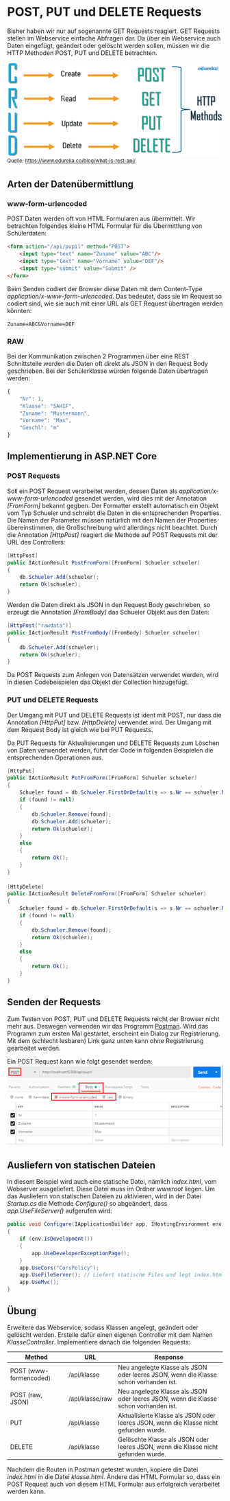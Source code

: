 # POST, PUT und DELETE Requests

Bisher haben wir nur auf sogenannte GET Requests reagiert. GET Requests stellen im Webservice 
einfache Abfragen dar. Da über ein Webservice auch Daten eingefügt, geändert oder gelöscht werden
sollen, müssen wir die HTTP Methoden POST, PUT und DELETE betrachten.

![](crud_rest.png)
<sup>Quelle: https://www.edureka.co/blog/what-is-rest-api/</sup>

## Arten der Datenübermittlung
### www-form-urlencoded
POST Daten werden oft von HTML Formularen aus übermittelt. Wir betrachten folgendes kleine HTML
Formular für die Übermittlung von Schülerdaten:
```html
<form action="/api/pupil" method="POST">
    <input type="text" name="Zuname" value="ABC"/>
    <input type="text" name="Vorname" value="DEF"/>
    <input type="submit" value="Submit" />
</form>
```

Beim Senden codiert der Browser diese Daten mit dem Content-Type *application/x-www-form-urlencoded*.
Das bedeutet, dass sie im Request so codiert sind, wie sie auch mit einer URL als GET Request 
übertragen werden könnten:
```
Zuname=ABC&Vorname=DEF
```

### RAW
Bei der Kommunikation zwischen 2 Programmen über eine REST Schnittstelle werden die Daten oft direkt
als JSON in den Request Body geschrieben. Bei der Schülerklasse würden folgende Daten übertragen
werden:
```javascript
{
    "Nr": 1,
    "Klasse": "5AHIF",
    "Zuname": "Mustermann",
    "Vorname": "Max",
    "Geschl": "m"
}
``` 

## Implementierung in ASP.NET Core

### POST Requests
Soll ein POST Request verarbeitet werden, dessen Daten als *application/x-www-form-urlencoded* gesendet
werden, wird dies mit der Annotation *[FromForm]* bekannt gegben. Der Formatter erstellt automatisch
ein Objekt vom Typ Schueler und schreibt die Daten in die entsprechenden Properties. Die Namen der 
Parameter müssen natürlich mit den Namen der Properties übereinstimmen, die Großschreibung wird allerdings
nicht beachtet. Durch die Annotation *[HttpPost]* reagiert die Methode auf POST Requests mit der URL 
des Controllers:
```c#
[HttpPost]
public IActionResult PostFromForm([FromForm] Schueler schueler)
{
    db.Schueler.Add(schueler);
    return Ok(schueler);
}
```

Werden die Daten direkt als JSON in den Request Body geschrieben, so erzeugt die Annotation *[FromBody]*
das Schueler Objekt aus den Daten:
```c#
[HttpPost("rawdata")]
public IActionResult PostFromBody([FromBody] Schueler schueler)
{
    db.Schueler.Add(schueler);
    return Ok(schueler);
}
```

Da POST Requests zum Anlegen von Datensätzen verwendet werden, wird in diesen Codebeispielen das Objekt
der Collection hinzugefügt.

### PUT und DELETE Requests
Der Umgang mit PUT und DELETE Requests ist ident mit POST, nur dass die Annotation *[HttpPut]* bzw.
*[HttpDelete]* verwendet wird. Der Umgang mit dem Request Body ist gleich wie bei PUT Requests.

Da PUT Requests für Aktualisierungen und DELETE Requests zum Löschen von Daten verwendet werden, führt
der Code in folgenden Beispielen die entsprechenden Operationen aus.
```c#
[HttpPut]
public IActionResult PutFromForm([FromForm] Schueler schueler)
{
    Schueler found = db.Schueler.FirstOrDefault(s => s.Nr == schueler.Nr);
    if (found != null)
    {
        db.Schueler.Remove(found);
        db.Schueler.Add(schueler);
        return Ok(schueler);
    }
    else
    {
        return Ok();
    }
}

[HttpDelete]
public IActionResult DeleteFromForm([FromForm] Schueler schueler)
{
    Schueler found = db.Schueler.FirstOrDefault(s => s.Nr == schueler.Nr);
    if (found != null)
    {
        db.Schueler.Remove(found);
        return Ok(schueler);
    }
    else
    {
        return Ok();
    }
}


```

## Senden der Requests
Zum Testen von POST, PUT und DELETE Requests reicht der Browser nicht mehr aus. Deswegen verwenden wir
das Programm [Postman](https://www.getpostman.com/). Wird das Programm zum ersten Mal gestartet, erscheint
ein Dialog zur Registrierung. Mit dem (schlecht lesbaren) Link ganz unten kann ohne Registrierung gearbeitet
werden.

Ein POST Request kann wie folgt gesendet werden:
![](postman_post_request.png)


## Ausliefern von statischen Dateien
In diesem Beispiel wird auch eine statische Datei, nämlich *index.html*, vom Webserver ausgeliefert. Diese
Datei muss im Ordner *wwwroot* liegen. Um das Ausliefern von statischen Dateien zu aktivieren, wird in der Datei
*Startup.cs* die Methode *Configure()* so abgeändert, dass *app.UseFileServer()* aufgerufen wird:
```c#
public void Configure(IApplicationBuilder app, IHostingEnvironment env)
{
    if (env.IsDevelopment())
    {
        app.UseDeveloperExceptionPage();
    }
    app.UseCors("CorsPolicy");
    app.UseFileServer(); // Liefert statische Files und legt index.html als Standarddokument fest.
    app.UseMvc();
}
```

## Übung
Erweitere das Webservice, sodass Klassen angelegt, geändert oder gelöscht werden. Erstelle dafür einen
eigenen Controller mit dem Namen *KlasseController*. Implementiere danach die folgenden Requests:

| Method                   | URL               | Response   |
| ---------------------    | ----------------- | ---------- |
| POST (www-formencoded)   | /api/klasse       | Neu angelegte Klasse als JSON oder leeres JSON, wenn die Klasse schon vorhanden ist. |
| POST (raw, JSON)         | /api/klasse/raw   | Neu angelegte Klasse als JSON oder leeres JSON, wenn die Klasse schon vorhanden ist. |
| PUT                      | /api/klasse       | Aktualisierte Klasse als JSON oder leeres JSON, wenn die Klasse nicht gefunden wurde. |
| DELETE                   | /api/klasse       | Gelöschte Klasse als JSON oder leeres JSON, wenn die Klasse nicht gefunden wurde. |

Nachdem die Routen in Postman getestet wurden, kopiere die Datei *index.html* in die Datei *klasse.html*.
Ändere das HTML Formular so, dass ein POST Request auch von diesem HTML Formular aus erfolgreich verarbeitet
werden kann.